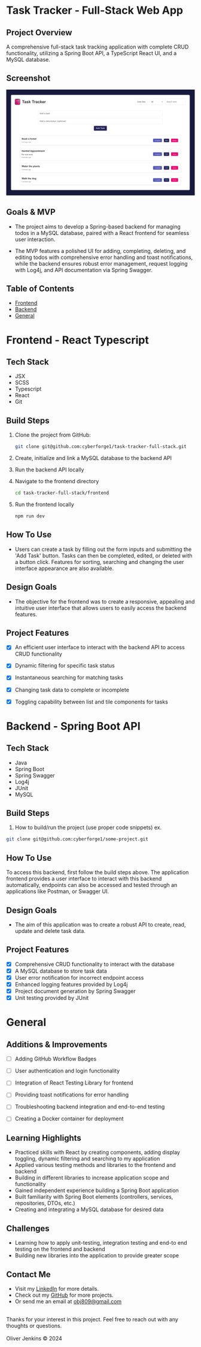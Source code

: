 # Task Tracker - Full-Stack Web App

## Project Overview
A comprehensive full-stack task tracking application with complete CRUD functionality, utilizing a Spring Boot API, a TypeScript React UI, and a MySQL database.

## Screenshot
![Project Screenshot](project-screenshot.png)

## Goals & MVP
- The project aims to develop a Spring-based backend for managing todos in a MySQL database, paired with a React frontend for seamless user interaction. 

- The MVP features a polished UI for adding, completing, deleting, and editing todos with comprehensive error handling and toast notifications, while the backend ensures robust error management, request logging with Log4j, and API documentation via Spring Swagger.

## Table of Contents
- [Frontend](#Frontend)
- [Backend](#Backend)
- [General](#General)

# Frontend - React Typescript

## Tech Stack

- JSX
- SCSS
- Typescript
- React 
- Git 


## Build Steps
1. Clone the project from GitHub:
   ```bash
   git clone git@github.com:cyberforge1/task-tracker-full-stack.git

2. Create, initialize and link a MySQL database to the backend API

3. Run the backend API locally

4. Navigate to the frontend directory
   ```bash
   cd task-tracker-full-stack/frontend

5. Run the frontend locally 
   ```bash
   npm run dev

## How To Use
- Users can create a task by filling out the form inputs and submitting the 'Add Task' button. Tasks can then be completed, edited, or deleted with a button click. Features for sorting, searching and changing the user interface appearance are also available.


## Design Goals
- The objective for the frontend was to create a responsive, appealing and intuitive user interface that allows users to easily access the backend features. 


## Project Features
- [x] An efficient user interface to interact with the backend API to access CRUD functionality
- [x] Dynamic filtering for specific task status
- [x] Instantaneous searching for matching tasks 
- [x] Changing task data to complete or incomplete
- [x] Toggling capability between list and tile components for tasks



# Backend - Spring Boot API

## Tech Stack

- Java
- Spring Boot
- Spring Swagger
- Log4j
- JUnit
- MySQL


## Build Steps
1. How to build/run the project (use proper code snippets)
ex.
  ```bash
  git clone git@github.com:cyberforge1/some-project.git
```

## How To Use

To access this backend, first follow the build steps above. The application frontend provides a user interface to interact with this backend automatically, endpoints can also be accessed and tested through an applications like Postman, or Swagger UI.

## Design Goals
- The aim of this application was to create a robust API to create, read, update and delete task data. 


## Project Features
- [x] Comprehensive CRUD functionality to interact with the database
- [x] A MySQL database to store task data  
- [x] User error notification for incorrect endpoint access
- [x] Enhanced logging features provided by Log4j
- [x] Project document generation by Spring Swagger
- [x] Unit testing provided by JUnit

# General

## Additions & Improvements
- [ ] Adding GitHub Workflow Badges
- [ ] User authentication and login functionality
- [ ] Integration of React Testing Library for frontend
- [ ] Providing toast notifications for error handling
- [ ] Troubleshooting backend integration and end-to-end testing
- [ ] Creating a Docker container for deployment


## Learning Highlights
- Practiced skills with React by creating components, adding display toggling, dynamic filtering and searching to my application
- Applied various testing methods and libraries to the frontend and backend
- Building in different libraries to increase application scope and functionality 
- Gained independent experience building a Spring Boot application
- Built familiarity with Spring Boot elements (controllers, services, repositories, DTOs, etc.)
- Creating and integrating a MySQL database for desired data

## Challenges
- Learning how to apply unit-testing, integration testing and end-to end testing on the frontend and backend
- Building new libraries into the application to provide greater scope


## Contact Me
- Visit my [LinkedIn](https://www.linkedin.com/in/obj809/) for more details.
- Check out my [GitHub](https://github.com/cyberforge1) for more projects.
- Or send me an email at obj809@gmail.com
<br />
Thanks for your interest in this project. Feel free to reach out with any thoughts or questions.
<br />
<br />
Oliver Jenkins © 2024
